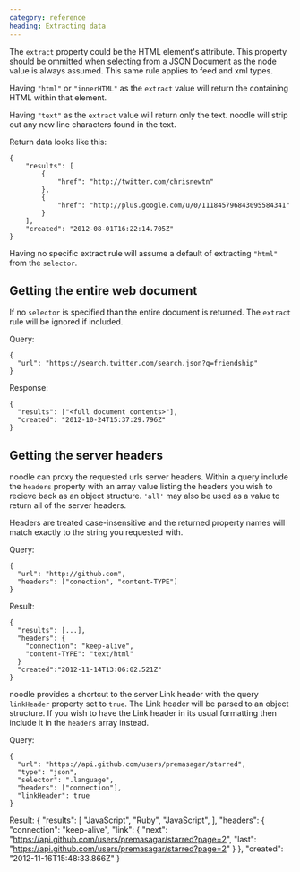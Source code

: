 ```yaml
---
category: reference
heading: Extracting data
---
```


The `extract` property could be the HTML element's attribute. This property 
should be ommitted when selecting from a JSON Document as the node value is 
always assumed. This same rule applies to feed and xml types.

Having `"html"` or `"innerHTML"` as the `extract` value will return the
containing HTML within that element.

Having `"text"` as the `extract` value will return only the text. noodle will 
strip out any new line characters found in the text.

Return data looks like this:

    {
        "results": [
            {
                "href": "http://twitter.com/chrisnewtn"
            },
            {
                "href": "http://plus.google.com/u/0/111845796843095584341"
            }
        ],
        "created": "2012-08-01T16:22:14.705Z"
    }

Having no specific extract rule will assume a default of extracting `"html"` 
from the `selector`.

## Getting the entire web document

If no `selector` is specified than the entire document is returned. The 
`extract` rule will be ignored if included.

Query:

    {
      "url": "https://search.twitter.com/search.json?q=friendship"
    }

Response:

    {
      "results": ["<full document contents>"],
      "created": "2012-10-24T15:37:29.796Z"
    }

## Getting the server headers

noodle can proxy the requested urls server headers. Within a query include the 
`headers` property with an array value listing the headers you wish to recieve 
back as an object structure. `'all'` may also be used as a value to return all 
of the server headers.

Headers are treated case-insensitive and the returned property names will 
match exactly to the string you requested with.

Query:

    {
      "url": "http://github.com",
      "headers": ["conection", "content-TYPE"]
    }

Result:

    {
      "results": [...],
      "headers": {
        "connection": "keep-alive",
        "content-TYPE": "text/html"
      }
      "created":"2012-11-14T13:06:02.521Z"
    }

noodle provides a shortcut to the server Link header with the query 
`linkHeader` property set to `true`. The Link header will be parsed to an 
object structure. If you wish to have the Link header in its usual formatting 
then include it in the `headers` array instead.

Query:
    
    {
      "url": "https://api.github.com/users/premasagar/starred",
      "type": "json",
      "selector": ".language",
      "headers": ["connection"],
      "linkHeader": true
    }

Result:
    {
      "results": [
          "JavaScript",
          "Ruby",
          "JavaScript",
      ],
      "headers": {
          "connection": "keep-alive",
          "link": {
              "next": "https://api.github.com/users/premasagar/starred?page=2",
              "last": "https://api.github.com/users/premasagar/starred?page=2"
          }
      },
      "created": "2012-11-16T15:48:33.866Z"
    }